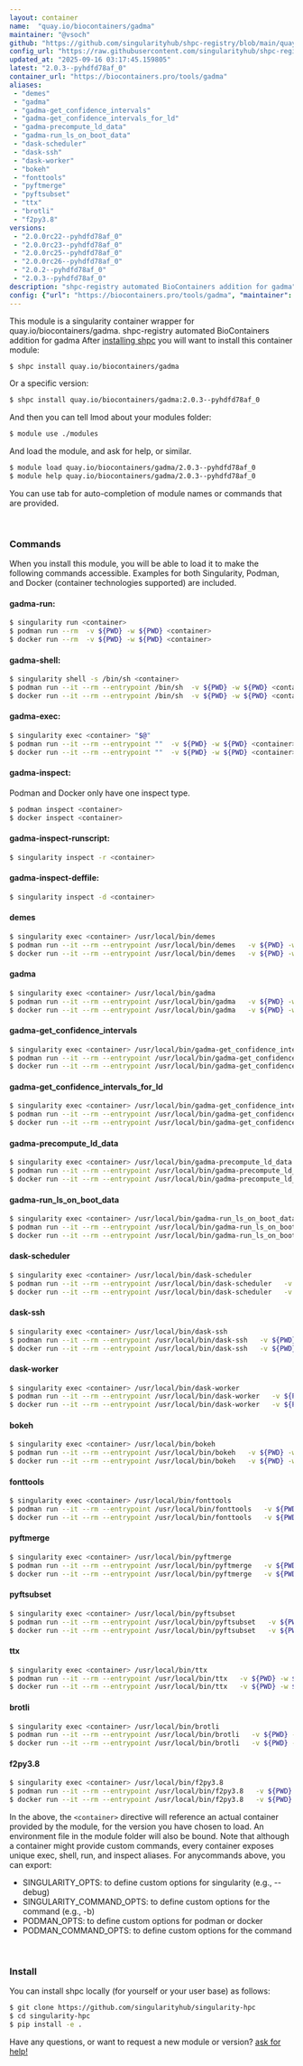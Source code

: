 ```yaml
---
layout: container
name:  "quay.io/biocontainers/gadma"
maintainer: "@vsoch"
github: "https://github.com/singularityhub/shpc-registry/blob/main/quay.io/biocontainers/gadma/container.yaml"
config_url: "https://raw.githubusercontent.com/singularityhub/shpc-registry/main/quay.io/biocontainers/gadma/container.yaml"
updated_at: "2025-09-16 03:17:45.159805"
latest: "2.0.3--pyhdfd78af_0"
container_url: "https://biocontainers.pro/tools/gadma"
aliases:
 - "demes"
 - "gadma"
 - "gadma-get_confidence_intervals"
 - "gadma-get_confidence_intervals_for_ld"
 - "gadma-precompute_ld_data"
 - "gadma-run_ls_on_boot_data"
 - "dask-scheduler"
 - "dask-ssh"
 - "dask-worker"
 - "bokeh"
 - "fonttools"
 - "pyftmerge"
 - "pyftsubset"
 - "ttx"
 - "brotli"
 - "f2py3.8"
versions:
 - "2.0.0rc22--pyhdfd78af_0"
 - "2.0.0rc23--pyhdfd78af_0"
 - "2.0.0rc25--pyhdfd78af_0"
 - "2.0.0rc26--pyhdfd78af_0"
 - "2.0.2--pyhdfd78af_0"
 - "2.0.3--pyhdfd78af_0"
description: "shpc-registry automated BioContainers addition for gadma"
config: {"url": "https://biocontainers.pro/tools/gadma", "maintainer": "@vsoch", "description": "shpc-registry automated BioContainers addition for gadma", "latest": {"2.0.3--pyhdfd78af_0": "sha256:9dd79bd180f1488ca6ba83ce7b9aba6fc27f2f6dc97c56e0b601b83c512988ea"}, "tags": {"2.0.0rc22--pyhdfd78af_0": "sha256:d8156f1ec8ec4ed9d055a9340842069afa23ce5c3d24076e907de781d5731d74", "2.0.0rc23--pyhdfd78af_0": "sha256:7491eb9854ae7e776c024848e5ccd7b64842c790877cf266ac01e87e4c408a51", "2.0.0rc25--pyhdfd78af_0": "sha256:ff944a1c46baa57c565d892133cf4e320ce5700600dcb711366e3d1cfdf62cf0", "2.0.0rc26--pyhdfd78af_0": "sha256:064e4dc7ef7bb3445eed411090c01fbd286076213a10ce9a62829b61ad14ab3d", "2.0.2--pyhdfd78af_0": "sha256:f23540ac40719d3532655b5ccb725832defec936f04729d408aeffc661325036", "2.0.3--pyhdfd78af_0": "sha256:9dd79bd180f1488ca6ba83ce7b9aba6fc27f2f6dc97c56e0b601b83c512988ea"}, "docker": "quay.io/biocontainers/gadma", "aliases": {"demes": "/usr/local/bin/demes", "gadma": "/usr/local/bin/gadma", "gadma-get_confidence_intervals": "/usr/local/bin/gadma-get_confidence_intervals", "gadma-get_confidence_intervals_for_ld": "/usr/local/bin/gadma-get_confidence_intervals_for_ld", "gadma-precompute_ld_data": "/usr/local/bin/gadma-precompute_ld_data", "gadma-run_ls_on_boot_data": "/usr/local/bin/gadma-run_ls_on_boot_data", "dask-scheduler": "/usr/local/bin/dask-scheduler", "dask-ssh": "/usr/local/bin/dask-ssh", "dask-worker": "/usr/local/bin/dask-worker", "bokeh": "/usr/local/bin/bokeh", "fonttools": "/usr/local/bin/fonttools", "pyftmerge": "/usr/local/bin/pyftmerge", "pyftsubset": "/usr/local/bin/pyftsubset", "ttx": "/usr/local/bin/ttx", "brotli": "/usr/local/bin/brotli", "f2py3.8": "/usr/local/bin/f2py3.8"}}
---
```


This module is a singularity container wrapper for quay.io/biocontainers/gadma.
shpc-registry automated BioContainers addition for gadma
After [installing shpc](#install) you will want to install this container module:


```bash
$ shpc install quay.io/biocontainers/gadma
```

Or a specific version:

```bash
$ shpc install quay.io/biocontainers/gadma:2.0.3--pyhdfd78af_0
```

And then you can tell lmod about your modules folder:

```bash
$ module use ./modules
```

And load the module, and ask for help, or similar.

```bash
$ module load quay.io/biocontainers/gadma/2.0.3--pyhdfd78af_0
$ module help quay.io/biocontainers/gadma/2.0.3--pyhdfd78af_0
```

You can use tab for auto-completion of module names or commands that are provided.

<br>

### Commands

When you install this module, you will be able to load it to make the following commands accessible.
Examples for both Singularity, Podman, and Docker (container technologies supported) are included.

#### gadma-run:

```bash
$ singularity run <container>
$ podman run --rm  -v ${PWD} -w ${PWD} <container>
$ docker run --rm  -v ${PWD} -w ${PWD} <container>
```

#### gadma-shell:

```bash
$ singularity shell -s /bin/sh <container>
$ podman run --it --rm --entrypoint /bin/sh  -v ${PWD} -w ${PWD} <container>
$ docker run --it --rm --entrypoint /bin/sh  -v ${PWD} -w ${PWD} <container>
```

#### gadma-exec:

```bash
$ singularity exec <container> "$@"
$ podman run --it --rm --entrypoint ""  -v ${PWD} -w ${PWD} <container> "$@"
$ docker run --it --rm --entrypoint ""  -v ${PWD} -w ${PWD} <container> "$@"
```

#### gadma-inspect:

Podman and Docker only have one inspect type.

```bash
$ podman inspect <container>
$ docker inspect <container>
```

#### gadma-inspect-runscript:

```bash
$ singularity inspect -r <container>
```

#### gadma-inspect-deffile:

```bash
$ singularity inspect -d <container>
```


#### demes

```bash
$ singularity exec <container> /usr/local/bin/demes
$ podman run --it --rm --entrypoint /usr/local/bin/demes   -v ${PWD} -w ${PWD} <container> -c " $@"
$ docker run --it --rm --entrypoint /usr/local/bin/demes   -v ${PWD} -w ${PWD} <container> -c " $@"
```


#### gadma

```bash
$ singularity exec <container> /usr/local/bin/gadma
$ podman run --it --rm --entrypoint /usr/local/bin/gadma   -v ${PWD} -w ${PWD} <container> -c " $@"
$ docker run --it --rm --entrypoint /usr/local/bin/gadma   -v ${PWD} -w ${PWD} <container> -c " $@"
```


#### gadma-get_confidence_intervals

```bash
$ singularity exec <container> /usr/local/bin/gadma-get_confidence_intervals
$ podman run --it --rm --entrypoint /usr/local/bin/gadma-get_confidence_intervals   -v ${PWD} -w ${PWD} <container> -c " $@"
$ docker run --it --rm --entrypoint /usr/local/bin/gadma-get_confidence_intervals   -v ${PWD} -w ${PWD} <container> -c " $@"
```


#### gadma-get_confidence_intervals_for_ld

```bash
$ singularity exec <container> /usr/local/bin/gadma-get_confidence_intervals_for_ld
$ podman run --it --rm --entrypoint /usr/local/bin/gadma-get_confidence_intervals_for_ld   -v ${PWD} -w ${PWD} <container> -c " $@"
$ docker run --it --rm --entrypoint /usr/local/bin/gadma-get_confidence_intervals_for_ld   -v ${PWD} -w ${PWD} <container> -c " $@"
```


#### gadma-precompute_ld_data

```bash
$ singularity exec <container> /usr/local/bin/gadma-precompute_ld_data
$ podman run --it --rm --entrypoint /usr/local/bin/gadma-precompute_ld_data   -v ${PWD} -w ${PWD} <container> -c " $@"
$ docker run --it --rm --entrypoint /usr/local/bin/gadma-precompute_ld_data   -v ${PWD} -w ${PWD} <container> -c " $@"
```


#### gadma-run_ls_on_boot_data

```bash
$ singularity exec <container> /usr/local/bin/gadma-run_ls_on_boot_data
$ podman run --it --rm --entrypoint /usr/local/bin/gadma-run_ls_on_boot_data   -v ${PWD} -w ${PWD} <container> -c " $@"
$ docker run --it --rm --entrypoint /usr/local/bin/gadma-run_ls_on_boot_data   -v ${PWD} -w ${PWD} <container> -c " $@"
```


#### dask-scheduler

```bash
$ singularity exec <container> /usr/local/bin/dask-scheduler
$ podman run --it --rm --entrypoint /usr/local/bin/dask-scheduler   -v ${PWD} -w ${PWD} <container> -c " $@"
$ docker run --it --rm --entrypoint /usr/local/bin/dask-scheduler   -v ${PWD} -w ${PWD} <container> -c " $@"
```


#### dask-ssh

```bash
$ singularity exec <container> /usr/local/bin/dask-ssh
$ podman run --it --rm --entrypoint /usr/local/bin/dask-ssh   -v ${PWD} -w ${PWD} <container> -c " $@"
$ docker run --it --rm --entrypoint /usr/local/bin/dask-ssh   -v ${PWD} -w ${PWD} <container> -c " $@"
```


#### dask-worker

```bash
$ singularity exec <container> /usr/local/bin/dask-worker
$ podman run --it --rm --entrypoint /usr/local/bin/dask-worker   -v ${PWD} -w ${PWD} <container> -c " $@"
$ docker run --it --rm --entrypoint /usr/local/bin/dask-worker   -v ${PWD} -w ${PWD} <container> -c " $@"
```


#### bokeh

```bash
$ singularity exec <container> /usr/local/bin/bokeh
$ podman run --it --rm --entrypoint /usr/local/bin/bokeh   -v ${PWD} -w ${PWD} <container> -c " $@"
$ docker run --it --rm --entrypoint /usr/local/bin/bokeh   -v ${PWD} -w ${PWD} <container> -c " $@"
```


#### fonttools

```bash
$ singularity exec <container> /usr/local/bin/fonttools
$ podman run --it --rm --entrypoint /usr/local/bin/fonttools   -v ${PWD} -w ${PWD} <container> -c " $@"
$ docker run --it --rm --entrypoint /usr/local/bin/fonttools   -v ${PWD} -w ${PWD} <container> -c " $@"
```


#### pyftmerge

```bash
$ singularity exec <container> /usr/local/bin/pyftmerge
$ podman run --it --rm --entrypoint /usr/local/bin/pyftmerge   -v ${PWD} -w ${PWD} <container> -c " $@"
$ docker run --it --rm --entrypoint /usr/local/bin/pyftmerge   -v ${PWD} -w ${PWD} <container> -c " $@"
```


#### pyftsubset

```bash
$ singularity exec <container> /usr/local/bin/pyftsubset
$ podman run --it --rm --entrypoint /usr/local/bin/pyftsubset   -v ${PWD} -w ${PWD} <container> -c " $@"
$ docker run --it --rm --entrypoint /usr/local/bin/pyftsubset   -v ${PWD} -w ${PWD} <container> -c " $@"
```


#### ttx

```bash
$ singularity exec <container> /usr/local/bin/ttx
$ podman run --it --rm --entrypoint /usr/local/bin/ttx   -v ${PWD} -w ${PWD} <container> -c " $@"
$ docker run --it --rm --entrypoint /usr/local/bin/ttx   -v ${PWD} -w ${PWD} <container> -c " $@"
```


#### brotli

```bash
$ singularity exec <container> /usr/local/bin/brotli
$ podman run --it --rm --entrypoint /usr/local/bin/brotli   -v ${PWD} -w ${PWD} <container> -c " $@"
$ docker run --it --rm --entrypoint /usr/local/bin/brotli   -v ${PWD} -w ${PWD} <container> -c " $@"
```


#### f2py3.8

```bash
$ singularity exec <container> /usr/local/bin/f2py3.8
$ podman run --it --rm --entrypoint /usr/local/bin/f2py3.8   -v ${PWD} -w ${PWD} <container> -c " $@"
$ docker run --it --rm --entrypoint /usr/local/bin/f2py3.8   -v ${PWD} -w ${PWD} <container> -c " $@"
```



In the above, the `<container>` directive will reference an actual container provided
by the module, for the version you have chosen to load. An environment file in the
module folder will also be bound. Note that although a container
might provide custom commands, every container exposes unique exec, shell, run, and
inspect aliases. For anycommands above, you can export:

 - SINGULARITY_OPTS: to define custom options for singularity (e.g., --debug)
 - SINGULARITY_COMMAND_OPTS: to define custom options for the command (e.g., -b)
 - PODMAN_OPTS: to define custom options for podman or docker
 - PODMAN_COMMAND_OPTS: to define custom options for the command

<br>

### Install

You can install shpc locally (for yourself or your user base) as follows:

```bash
$ git clone https://github.com/singularityhub/singularity-hpc
$ cd singularity-hpc
$ pip install -e .
```

Have any questions, or want to request a new module or version? [ask for help!](https://github.com/singularityhub/singularity-hpc/issues)